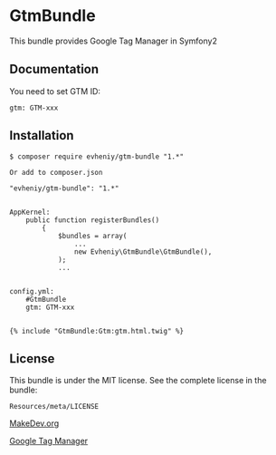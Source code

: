 GtmBundle
=================

This bundle provides Google Tag Manager in Symfony2

Documentation
-------------

You need to set GTM ID:

    gtm: GTM-xxx

Installation
------------

    $ composer require evheniy/gtm-bundle "1.*"

    Or add to composer.json

    "evheniy/gtm-bundle": "1.*"


    AppKernel:
        public function registerBundles()
            {
                $bundles = array(
                    ...
                    new Evheniy\GtmBundle\GtmBundle(),
                );
                ...


    config.yml:
        #GtmBundle
        gtm: GTM-xxx


    {% include "GtmBundle:Gtm:gtm.html.twig" %}

License
-------

This bundle is under the MIT license. See the complete license in the bundle:

    Resources/meta/LICENSE

[MakeDev.org][1]

[Google Tag Manager][2]

[1]:  http://makedev.org/articles/symfony/bundles/gtm_bundle.html
[2]:  http://www.google.com/tagmanager/
